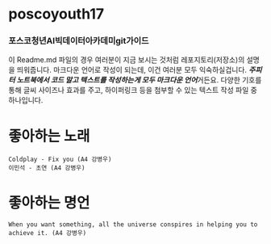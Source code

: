 # poscoyouth17
### 포스코청년AI빅데이터아카데미git가이드
이 Readme.md 파일의 경우 여러분이 지금 보시는 것처럼 레포지토리(저장소)의 설명을 띄워줍니다. 마크다운 언어로 작성이 되는데, 이건 여러분 모두 익숙하실겁니다. ***주피터 노트북에서 코드 말고 텍스트를 작성하는게 모두 마크다운 언어***거든요. 다양한 기호를 통해 글씨 사이즈나 효과를 주고, 하이퍼링크 등을 첨부할 수 있는 텍스트 작성 파일 중 하나입니다.

# 좋아하는 노래
    Coldplay - Fix you (A4 강병우)
    이민석 - 초연 (A4 강병우)

# 좋아하는 명언
    When you want something, all the universe conspires in helping you to achieve it. (A4 강병우)
